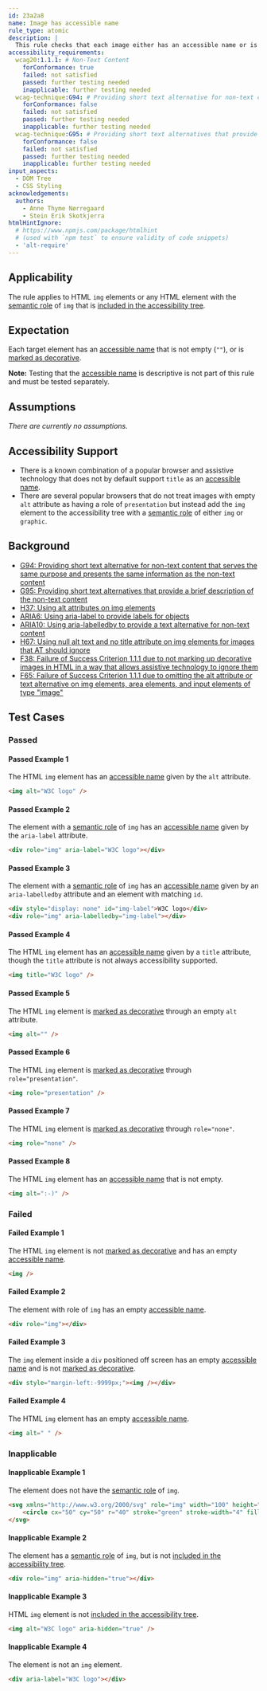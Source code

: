 ```yaml
---
id: 23a2a8
name: Image has accessible name
rule_type: atomic
description: |
  This rule checks that each image either has an accessible name or is marked up as decorative
accessibility_requirements:
  wcag20:1.1.1: # Non-Text Content
    forConformance: true
    failed: not satisfied
    passed: further testing needed
    inapplicable: further testing needed
  wcag-technique:G94: # Providing short text alternative for non-text content that serves the same purpose and presents the same information as the non-text content
    forConformance: false
    failed: not satisfied
    passed: further testing needed
    inapplicable: further testing needed
  wcag-technique:G95: # Providing short text alternatives that provide a brief description of the non-text content
    forConformance: false
    failed: not satisfied
    passed: further testing needed
    inapplicable: further testing needed
input_aspects:
  - DOM Tree
  - CSS Styling
acknowledgements:
  authors:
    - Anne Thyme Nørregaard
    - Stein Erik Skotkjerra
htmlHintIgnore:
  # https://www.npmjs.com/package/htmlhint
  # (used with `npm test` to ensure validity of code snippets)
  - 'alt-require'
---
```


## Applicability

The rule applies to HTML `img` elements or any HTML element with the [semantic role][] of `img` that is [included in the accessibility tree][].

## Expectation

Each target element has an [accessible name][] that is not empty (`""`), or is [marked as decorative][].

**Note:** Testing that the [accessible name][] is descriptive is not part of this rule and must be tested separately.

## Assumptions

_There are currently no assumptions._

## Accessibility Support

- There is a known combination of a popular browser and assistive technology that does not by default support `title` as an [accessible name][].
- There are several popular browsers that do not treat images with empty `alt` attribute as having a role of `presentation` but instead add the `img` element to the accessibility tree with a [semantic role][] of either `img` or `graphic`.

## Background

- [G94: Providing short text alternative for non-text content that serves the same purpose and presents the same information as the non-text content](https://www.w3.org/WAI/WCAG21/Techniques/general/G94)
- [G95: Providing short text alternatives that provide a brief description of the non-text content](https://www.w3.org/WAI/WCAG21/Techniques/general/G95)
- [H37: Using alt attributes on img elements](https://www.w3.org/WAI/WCAG21/Techniques/html/H37)
- [ARIA6: Using aria-label to provide labels for objects](https://www.w3.org/WAI/WCAG21/Techniques/aria/ARIA6)
- [ARIA10: Using aria-labelledby to provide a text alternative for non-text content](https://www.w3.org/WAI/WCAG21/Techniques/aria/ARIA10)
- [H67: Using null alt text and no title attribute on img elements for images that AT should ignore](https://www.w3.org/WAI/WCAG21/Techniques/html/H67)
- [F38: Failure of Success Criterion 1.1.1 due to not marking up decorative images in HTML in a way that allows assistive technology to ignore them](https://www.w3.org/WAI/WCAG21/Techniques/failures/F38)
- [F65: Failure of Success Criterion 1.1.1 due to omitting the alt attribute or text alternative on img elements, area elements, and input elements of type "image"](https://www.w3.org/WAI/WCAG21/Techniques/failures/F65)

## Test Cases

### Passed

#### Passed Example 1

The HTML `img` element has an [accessible name][] given by the `alt` attribute.

```html
<img alt="W3C logo" />
```

#### Passed Example 2

The element with a [semantic role][] of `img` has an [accessible name][] given by the `aria-label` attribute.

```html
<div role="img" aria-label="W3C logo"></div>
```

#### Passed Example 3

The element with a [semantic role][] of `img` has an [accessible name][] given by an `aria-labelledby` attribute and an element with matching `id`.

```html
<div style="display: none" id="img-label">W3C logo</div>
<div role="img" aria-labelledby="img-label"></div>
```

#### Passed Example 4

The HTML `img` element has an [accessible name][] given by a `title` attribute, though the `title` attribute is not always accessibility supported.

```html
<img title="W3C logo" />
```

#### Passed Example 5

The HTML `img` element is [marked as decorative][] through an empty `alt` attribute.

```html
<img alt="" />
```

#### Passed Example 6

The HTML `img` element is [marked as decorative][] through `role="presentation"`.

```html
<img role="presentation" />
```

#### Passed Example 7

The HTML `img` element is [marked as decorative][] through `role="none"`.

```html
<img role="none" />
```

#### Passed Example 8

The HTML `img` element has an [accessible name][] that is not empty.

```html
<img alt=":-)" />
```

### Failed

#### Failed Example 1

The HTML `img` element is not [marked as decorative][] and has an empty [accessible name][].

```html
<img />
```

#### Failed Example 2

The element with role of `img` has an empty [accessible name][].

```html
<div role="img"></div>
```

#### Failed Example 3

The `img` element inside a `div` positioned off screen has an empty [accessible name][] and is not [marked as decorative][].

```html
<div style="margin-left:-9999px;"><img /></div>
```

#### Failed Example 4

The HTML `img` element has an empty [accessible name][].

```html
<img alt=" " />
```

### Inapplicable

#### Inapplicable Example 1

The element does not have the [semantic role][] of `img`.

```html
<svg xmlns="http://www.w3.org/2000/svg" role="img" width="100" height="100">
	<circle cx="50" cy="50" r="40" stroke="green" stroke-width="4" fill="yellow" />
</svg>
```

#### Inapplicable Example 2

The element has a [semantic role][] of `img`, but is not [included in the accessibility tree][].

```html
<div role="img" aria-hidden="true"></div>
```

#### Inapplicable Example 3

HTML `img` element is not [included in the accessibility tree][].

```html
<img alt="W3C logo" aria-hidden="true" />
```

#### Inapplicable Example 4

The element is not an `img` element.

```html
<div aria-label="W3C logo"></div>
```

[accessible name]: #accessible-name 'Definition of accessible name'
[marked as decorative]: #marked-as-decorative 'Definition of marked as decorative'
[included in the accessibility tree]: #included-in-the-accessibility-tree 'Definition of included in the accessibility tree'
[semantic role]: #semantic-role 'Definition of semantic role'
[whitespace]: #whitespace 'Definition of whitespace'
